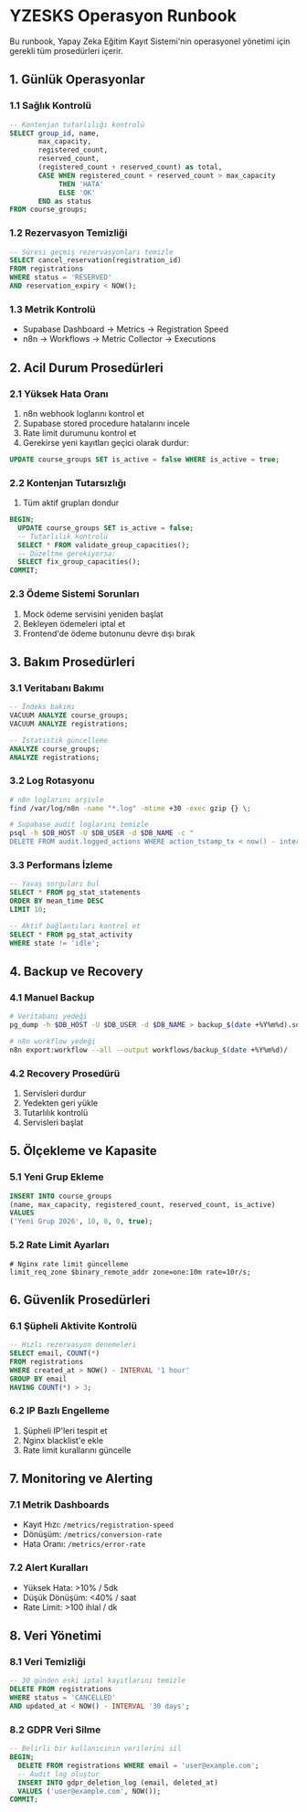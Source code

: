 # YZESKS Operasyon Runbook

Bu runbook, Yapay Zeka Eğitim Kayıt Sistemi'nin operasyonel yönetimi için gerekli tüm prosedürleri içerir.

## 1. Günlük Operasyonlar

### 1.1 Sağlık Kontrolü
```sql
-- Kontenjan tutarlılığı kontrolü
SELECT group_id, name,
       max_capacity, 
       registered_count,
       reserved_count,
       (registered_count + reserved_count) as total,
       CASE WHEN registered_count + reserved_count > max_capacity 
            THEN 'HATA'
            ELSE 'OK'
       END as status
FROM course_groups;
```

### 1.2 Rezervasyon Temizliği
```sql
-- Süresi geçmiş rezervasyonları temizle
SELECT cancel_reservation(registration_id)
FROM registrations 
WHERE status = 'RESERVED' 
AND reservation_expiry < NOW();
```

### 1.3 Metrik Kontrolü
- Supabase Dashboard -> Metrics -> Registration Speed
- n8n -> Workflows -> Metric Collector -> Executions

## 2. Acil Durum Prosedürleri

### 2.1 Yüksek Hata Oranı
1. n8n webhook loglarını kontrol et
2. Supabase stored procedure hatalarını incele
3. Rate limit durumunu kontrol et
4. Gerekirse yeni kayıtları geçici olarak durdur:
```sql
UPDATE course_groups SET is_active = false WHERE is_active = true;
```

### 2.2 Kontenjan Tutarsızlığı
1. Tüm aktif grupları dondur
```sql
BEGIN;
  UPDATE course_groups SET is_active = false;
  -- Tutarlılık kontrolü
  SELECT * FROM validate_group_capacities();
  -- Düzeltme gerekiyorsa:
  SELECT fix_group_capacities();
COMMIT;
```

### 2.3 Ödeme Sistemi Sorunları
1. Mock ödeme servisini yeniden başlat
2. Bekleyen ödemeleri iptal et
3. Frontend'de ödeme butonunu devre dışı bırak

## 3. Bakım Prosedürleri

### 3.1 Veritabanı Bakımı
```sql
-- İndeks bakımı
VACUUM ANALYZE course_groups;
VACUUM ANALYZE registrations;

-- İstatistik güncelleme
ANALYZE course_groups;
ANALYZE registrations;
```

### 3.2 Log Rotasyonu
```bash
# n8n loglarını arşivle
find /var/log/n8n -name "*.log" -mtime +30 -exec gzip {} \;

# Supabase audit loglarını temizle
psql -h $DB_HOST -U $DB_USER -d $DB_NAME -c "
DELETE FROM audit.logged_actions WHERE action_tstamp_tx < now() - interval '90 days';"
```

### 3.3 Performans İzleme
```sql
-- Yavaş sorguları bul
SELECT * FROM pg_stat_statements 
ORDER BY mean_time DESC 
LIMIT 10;

-- Aktif bağlantıları kontrol et
SELECT * FROM pg_stat_activity 
WHERE state != 'idle';
```

## 4. Backup ve Recovery

### 4.1 Manuel Backup
```bash
# Veritabanı yedeği
pg_dump -h $DB_HOST -U $DB_USER -d $DB_NAME > backup_$(date +%Y%m%d).sql

# n8n workflow yedeği
n8n export:workflow --all --output workflows/backup_$(date +%Y%m%d)/
```

### 4.2 Recovery Prosedürü
1. Servisleri durdur
2. Yedekten geri yükle
3. Tutarlılık kontrolü
4. Servisleri başlat

## 5. Ölçekleme ve Kapasite

### 5.1 Yeni Grup Ekleme
```sql
INSERT INTO course_groups 
(name, max_capacity, registered_count, reserved_count, is_active)
VALUES 
('Yeni Grup 2026', 10, 0, 0, true);
```

### 5.2 Rate Limit Ayarları
```nginx
# Nginx rate limit güncelleme
limit_req_zone $binary_remote_addr zone=one:10m rate=10r/s;
```

## 6. Güvenlik Prosedürleri

### 6.1 Şüpheli Aktivite Kontrolü
```sql
-- Hızlı rezervasyon denemeleri
SELECT email, COUNT(*) 
FROM registrations 
WHERE created_at > NOW() - INTERVAL '1 hour'
GROUP BY email 
HAVING COUNT(*) > 3;
```

### 6.2 IP Bazlı Engelleme
1. Şüpheli IP'leri tespit et
2. Nginx blacklist'e ekle
3. Rate limit kurallarını güncelle

## 7. Monitoring ve Alerting

### 7.1 Metrik Dashboards
- Kayıt Hızı: `/metrics/registration-speed`
- Dönüşüm: `/metrics/conversion-rate`
- Hata Oranı: `/metrics/error-rate`

### 7.2 Alert Kuralları
- Yüksek Hata: >10% / 5dk
- Düşük Dönüşüm: <40% / saat
- Rate Limit: >100 ihlal / dk

## 8. Veri Yönetimi

### 8.1 Veri Temizliği
```sql
-- 30 günden eski iptal kayıtlarını temizle
DELETE FROM registrations 
WHERE status = 'CANCELLED' 
AND updated_at < NOW() - INTERVAL '30 days';
```

### 8.2 GDPR Veri Silme
```sql
-- Belirli bir kullanıcının verilerini sil
BEGIN;
  DELETE FROM registrations WHERE email = 'user@example.com';
  -- Audit log oluştur
  INSERT INTO gdpr_deletion_log (email, deleted_at) 
  VALUES ('user@example.com', NOW());
COMMIT;
```